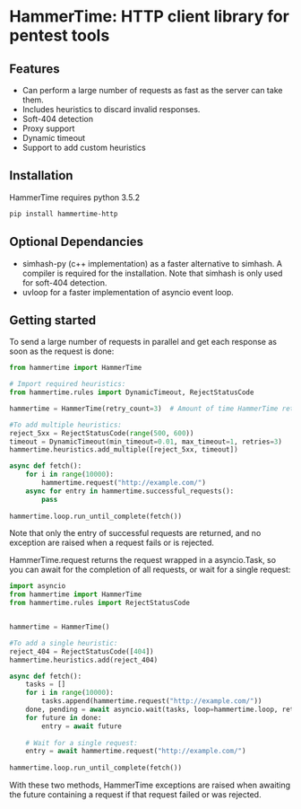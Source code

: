 # HammerTime: HTTP client library for pentest tools

## Features
* Can perform a large number of requests as fast as the server can take them.
* Includes heuristics to discard invalid responses.
* Soft-404 detection
* Proxy support
* Dynamic timeout
* Support to add custom heuristics


## Installation
HammerTime requires python 3.5.2
```bash
pip install hammertime-http
```


## Optional Dependancies
* simhash-py (c++ implementation) as a faster alternative to simhash. A compiler is required for the 
installation. Note that simhash is only used for soft-404 detection.
* uvloop for a faster implementation of asyncio event loop.


## Getting started

To send a large number of requests in parallel and get each response as soon as the request is done:

```python
from hammertime import HammerTime

# Import required heuristics:
from hammertime.rules import DynamicTimeout, RejectStatusCode

hammertime = HammerTime(retry_count=3)  # Amount of time HammerTime retries a failed request (default is 0, or no retry)

#To add multiple heuristics:
reject_5xx = RejectStatusCode(range(500, 600))
timeout = DynamicTimeout(min_timeout=0.01, max_timeout=1, retries=3)
hammertime.heuristics.add_multiple([reject_5xx, timeout])

async def fetch():
    for i in range(10000):
        hammertime.request("http://example.com/")
    async for entry in hammertime.successful_requests():
        pass
    
hammertime.loop.run_until_complete(fetch())
```

Note that only the entry of successful requests are returned, and no exception are raised when a request fails 
or is rejected.

HammerTime.request returns the request wrapped in a asyncio.Task, so you can await for the completion of all requests, 
or wait for a single request:

```python
import asyncio
from hammertime import HammerTime
from hammertime.rules import RejectStatusCode


hammertime = HammerTime()

#To add a single heuristic:
reject_404 = RejectStatusCode([404])
hammertime.heuristics.add(reject_404)

async def fetch():
    tasks = []
    for i in range(10000):
        tasks.append(hammertime.request("http://example.com/"))
    done, pending = await asyncio.wait(tasks, loop=hammertime.loop, return_when=asyncio.ALL_COMPLETED)
    for future in done:
        entry = await future
    
    # Wait for a single request:
    entry = await hammertime.request("http://example.com/")
    
hammertime.loop.run_until_complete(fetch())
```
With these two methods, HammerTime exceptions are raised when awaiting the future containing a request if that request 
failed or was rejected.
